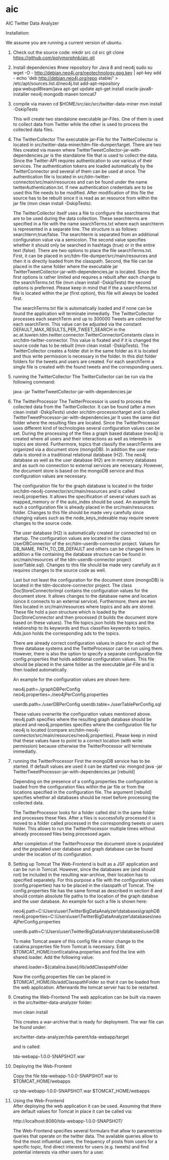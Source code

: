aic
===

AIC Twitter Data Analyzer



Installation:

We assume you are running a current version of ubuntu.

1. Check out the source code:
	mkdir src 
	cd src
    git clone https://github.com/polymorphnb/aic.git

2. Install dependencies
   #new repository for Java 8 and neo4j
   sudo su
   wget -O - http://debian.neo4j.org/neotechnology.gpg.key | apt-key add -
   echo 'deb http://debian.neo4j.org/repo stable/' > /etc/apt/sources.list.d/neo4j.list
   add-apt-repository ppa:webupd8team/java
   apt-get update
   apt-get install oracle-java8-installer neo4j mongodb maven tomcat7

3. compile via maven
   cd $HOME/src/aic/src/twitter-data-miner
   mvn install -DskipTests
   
   This will create two standalone executable jar-Files. One of them is used to collect data from Twitter while the other is used to process the collected data files.
   
4. The TwitterCollector
   The executable jar-File for the TwitterCollector is located in src/twitter-data-miner/tdm-file-dumper/target. 
   There are two files created via maven where TwitterTweetCollector-jar-with-dependencies.jar is the standalone file that is used to collect the data.
   Since the Twitter-API requires authentication to use various of their services. The authentication tokens are loaded automatically by the TwitterConnector and several of them 
   can be used at once. The authentication file is located in src/tdm-twitter-connector/src/main/resources and can be found under the name twitterAuthentication.txt. If new authentication 
   credentials are to be used this file needs to be modified. After modification of this file the source has to be rebuilt since it is read as an resource from within the jar file (mvn clean install -DskipTests).
   
   The TwitterCollector itself uses a file to configure the searchterms that are to be used during the data collection. These searchterms are specified in a file with the name searchTerms.txt where each searchterm is 
   represented in a separate line. The structure is as follows: searchterm;true/false. The searchterm is separated from an additional configuration value via a semicolon. The second value specifies whether it should only be 
   searched in hashtags (true) or in the entire text (false).
   There are two options to place the file searchTerms.txt. First, it can be placed in src/tdm-file-dumper/src/main/resources and then it is directly loaded from the classpath. Second, the file can be placed in the same 
   folder where the executable jar TwitterTweetCollector-jar-with-dependencies.jar is located. Since the first options is rather limited and requires a rebuilt after each change to the searchTerms.txt file (mvn clean install -DskipTests) 
   the second options is preferred. Please keep in mind that if the a searchTerms.txt file is located within the jar (first option), this file will always be loaded first.
   
   The searchTerms.txt file is automatically loaded and if none can be found the application will terminate immediatly. The TwitterCollector processes each searchTerm and up to 300000 Tweets are collected for each searchTerm. This value 
   can be adjusted via the constant DEFAULT_MAX_RESULTS_PER_TWEET_SEARCH in the ac.at.tuwien.tdm.twitter.connector.TwitterConnectorConstants class in src/tdm-twitter-connector. This value is fixated and if it is changed the source code 
   has to be rebuilt (mvn clean install -DskipTests).
   The TwitterCollector creates a folder dist in the same folder as it is located and thus write permission is necessary in the folder. In this dist folder folders for the tweets and users are created. For each searchTerm a single file 
   is created with the found tweets and the corresponding users. 
  
5. running the TwitterCollector
   The TwitterCollector can be run via the following command:
   
   java -jar TwitterTweetCollector-jar-with-dependencies.jar
  
6. The TwitterProcessor
   The TwitterProcessor is used to process the collected data from the TwitterCollector. It can be found (after a mvn clean install -DskipTests) under src/tdm-processor/target and is called TwitterTweetProcessor-jar-with-dependencies.jar It uses the same dist folder where the resulting files are located. Since the TwitterProcessor uses different kind of technologies 
   several configuration values can be set. During the processing of the files a graph based database (neo4j) is created where all users and their interactions as well as interests in topics are stored. Furthermore, 
   topics that classify the searchTerms are organized via a document store (mongoDB). In addition the user meta-data is stored in a traditional relational database (H2).
   The neo4j database as well as the user database (H2) are in memory databases and as such no connection to external services are necessary. However, the document store is based 
   on the mongoDB service and thus configuration values are necessary.
   
   The configuration file for the graph database is located in the folder src/tdm-neo4j-connector/src/main/resources and is called neo4j.properties. It allows the specification of 
   several values such as mapped_memory or if the auto_index should be used. An example for such a configuration file is already placed in the src/main/resources folder. Changes to this 
   file should be made very carefully since changing values such as the node_keys_indexable may require severe changes to the source code.
   
   The user database (H2) is automatically created (or connected to) on startup. The configuration values are located in the class UserDBConnector of the src/tdm-userdb-connector project. Values for
   DB_NAME, PATH_TO_DB_DEFAULT and others can be changed here. In addition a file containing the database structure can be found in src/main/resources of the tdm-userdb-connector project (userTable.sql). Changes to 
   this file should be made very carefully as it requires changes to the source code as well.
   
   Last but not least the configuration for the document store (mongoDB) is located in the tdm-docstore-connector project. The class DocStoreConnectorImpl contains the 
   configuration values for the document store. It allows changes to the database name and location (since it connects to an external service). Furthermore, there are two files located in src/main/resources where topics 
   and ads are stored. These file hold a json structure which is loaded by the DocStoreConnector and then processed (it builds the document store based on these values). The file topics.json holds the topics and the relationship 
   to its keywords and thus classifies keywords to topics. Ads.json holds the corresponding ads to the topics.
   
   There are already correct configuration values in place for each of the three database systems and the TwitteProcessor can be run using them. However, there is also the option to specify a separate configuration file config.properties 
   that holds additional configuration values. This file should be placed in the same folder as the executable jar-File and is then loaded automatically. 
   
   An example for the configuration values are shown here:
   
   neo4j.path=./graphDBPerConfig
   neo4j.properties=./neo4jPerConfig.properties

   userdb.path=./userDBPerConfig
   userdb.table=./userTablePerConfig.sql
   
   These values overwrite the configuration values mentioned above. neo4j.path specifies where the resulting graph database should be placed and neo4j.properties specifies where the configuration file for neo4j is located (compare src/tdm-neo4j-connector/src/main/resources/neo4j.properties).
   Please keep in mind that these values have to point to a correct location (with write permission) because otherwise the TwitterProcessor will terminate immediatly.
   
7. running the TwitterProcessor
	First the mongoDB service has to be started. If default values are used it can be started via:
	mongod
	java -jar TwitterTweetProcessor-jar-with-dependencies.jar [rebuild]
	
	Depending on the presence of a config.properties the configuration is loaded from the configuration files within the jar file or 
	from the locations specified in the configuration file. The argument [rebuild] specifies whether all databases should be reset before processing the collected data.
	
	The TwitterProcessor looks for a folder called dist in the same folder and processes these files. After a files is successfully processed it is moved to a folder called processed in the corresponding tweets or users folder. 
	This allows to run the TwitterProcessor multiple times without already processed files being processed again.
	
	After completion of the TwitterProcessr the document store is populated and the populated user database and graph database can be found under the location of its configuration.
	
8. Setting up Tomcat
	The Web-Frontend is built as a JSF application and can be run in Tomcat. However, since the databases are (and should not) be included in the resulting war-archive, their location has to specified separately. For this purpose a 
	file with the configuration values (config.properties) has to be placed in the classpath of Tomcat. The config.properties file has the same format as described in section 6 and should contain absolute file paths to the location of the 
	graph databse and the user database. An example for such a file is shown here:
	
	neo4j.path=C:\\Users\\user\\TwitterBigDataAnalyzer\\databases\\graphDB
	neo4j.properties=C:\\Users\\user\\TwitterBigDataAnalyzer\\databases\\neo4jPerConfig.properties

	userdb.path=C:\\Users\\user\\TwitterBigDataAnalyzer\\databases\\userDB
	
	To make Tomcat aware of this config file a minor change to the catalina.properties file from Tomcat is necessary. 
	Edit $TOMCAT_HOME/conf/catalina.properties and find the line with shared.loader. Add the following value:
	
	shared.loader=${catalina.base}/lib/addClasspathFolder
	
	Now the config.properties file can be placed in $TOMCAT_HOME/lib/addClasspathFolder so that it can be loaded from the web application. 
	Afterwards the tomcat server has to be restarted.
	
9. Creating the Web-Frontend
	The web application can be built via maven in the src/twitter-data-analyzer folder:
	
	mvn clean install
	
	This creates a war-archive that is ready for deployment. 
	The war file can be found under:
	
	src/twitter-data-analyzer/tda-parent/tda-webapp/target
	
	and is called:
	
	tda-webapp-1.0.0-SNAPSHOT.war
	
10. Deploying the Web-Frontent

	Copy the file tda-webapp-1.0.0-SNAPSHOT.war to $TOMCAT_HOME/webapps
	
	cp tda-webapp-1.0.0-SNAPSHOT.war $TOMCAT_HOME/webapps
	
11. Using the Web-Frontend	
	After deploying the web application it can be used. Assuming that there are default values for Tomcat in place it can be called via:
	
	http://localhost:8080/tda-webapp-1.0.0-SNAPSHOT/
	
	The Web-Frontend specifies several formulars that allow to parametrize queries that operate on the twitter data. The available queries 
	allow to find the most influental users, the frequency of posts from users for a specific topic, find direct interests for users (e.g. tweets) 
	and find potential interests via other users for a user.
	
	
